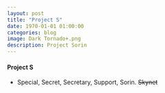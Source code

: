 ```yaml
---
layout: post
title: "Project S"
date: 1970-01-01 01:00:00
categories: blog
image: Dark Tornado+.png
description: Project Sorin
---
```


#### Project S
* Special, Secret, Secretary, Support, Sorin. <s>Skynet</s>
